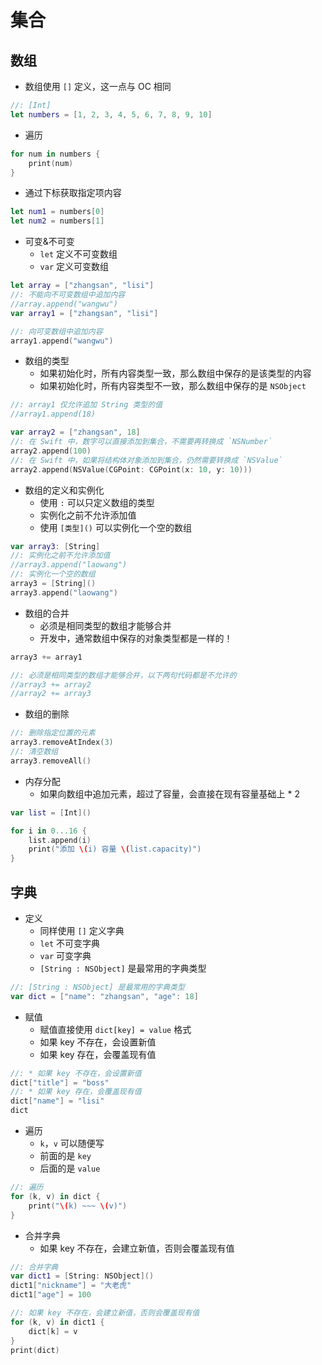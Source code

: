 # 集合

## 数组

* 数组使用 `[]` 定义，这一点与 OC 相同

```swift
//: [Int]
let numbers = [1, 2, 3, 4, 5, 6, 7, 8, 9, 10]
```

* 遍历

```swift
for num in numbers {
    print(num)
}
```

* 通过下标获取指定项内容

```swift
let num1 = numbers[0]
let num2 = numbers[1]
```

* 可变&不可变
  * `let` 定义不可变数组
  * `var` 定义可变数组

```swift
let array = ["zhangsan", "lisi"]
//: 不能向不可变数组中追加内容
//array.append("wangwu")
var array1 = ["zhangsan", "lisi"]

//: 向可变数组中追加内容
array1.append("wangwu")
```

* 数组的类型
  * 如果初始化时，所有内容类型一致，那么数组中保存的是该类型的内容
  * 如果初始化时，所有内容类型不一致，那么数组中保存的是 `NSObject`

```swift
//: array1 仅允许追加 String 类型的值
//array1.append(18)

var array2 = ["zhangsan", 18]
//: 在 Swift 中，数字可以直接添加到集合，不需要再转换成 `NSNumber`
array2.append(100)
//: 在 Swift 中，如果将结构体对象添加到集合，仍然需要转换成 `NSValue`
array2.append(NSValue(CGPoint: CGPoint(x: 10, y: 10)))
```

* 数组的定义和实例化
  * 使用 `:` 可以只定义数组的类型
  * 实例化之前不允许添加值
  * 使用 `[类型]()` 可以实例化一个空的数组

```swift
var array3: [String]
//: 实例化之前不允许添加值
//array3.append("laowang")
//: 实例化一个空的数组
array3 = [String]()
array3.append("laowang")
```

* 数组的合并
  * 必须是相同类型的数组才能够合并
  * 开发中，通常数组中保存的对象类型都是一样的！

```swift
array3 += array1

//: 必须是相同类型的数组才能够合并，以下两句代码都是不允许的
//array3 += array2
//array2 += array3
```

* 数组的删除

```swift
//: 删除指定位置的元素
array3.removeAtIndex(3)
//: 清空数组
array3.removeAll()
```

* 内存分配
  * 如果向数组中追加元素，超过了容量，会直接在现有容量基础上 \* 2

```swift
var list = [Int]()

for i in 0...16 {
    list.append(i)
    print("添加 \(i) 容量 \(list.capacity)")
}
```

## 字典

* 定义
  * 同样使用 `[]` 定义字典
  * `let` 不可变字典
  * `var` 可变字典
  * `[String : NSObject]` 是最常用的字典类型

```swift
//: [String : NSObject] 是最常用的字典类型
var dict = ["name": "zhangsan", "age": 18]
```

* 赋值
  * 赋值直接使用 `dict[key] = value` 格式
  * 如果 key 不存在，会设置新值
  * 如果 key 存在，会覆盖现有值

```swift
//: * 如果 key 不存在，会设置新值
dict["title"] = "boss"
//: * 如果 key 存在，会覆盖现有值
dict["name"] = "lisi"
dict
```

* 遍历
  * `k`，`v` 可以随便写
  * 前面的是 `key`
  * 后面的是 `value`

```swift
//: 遍历
for (k, v) in dict {
    print("\(k) ~~~ \(v)")
}
```

* 合并字典
  * 如果 key 不存在，会建立新值，否则会覆盖现有值

```swift
//: 合并字典
var dict1 = [String: NSObject]()
dict1["nickname"] = "大老虎"
dict1["age"] = 100

//: 如果 key 不存在，会建立新值，否则会覆盖现有值
for (k, v) in dict1 {
    dict[k] = v
}
print(dict)
```



